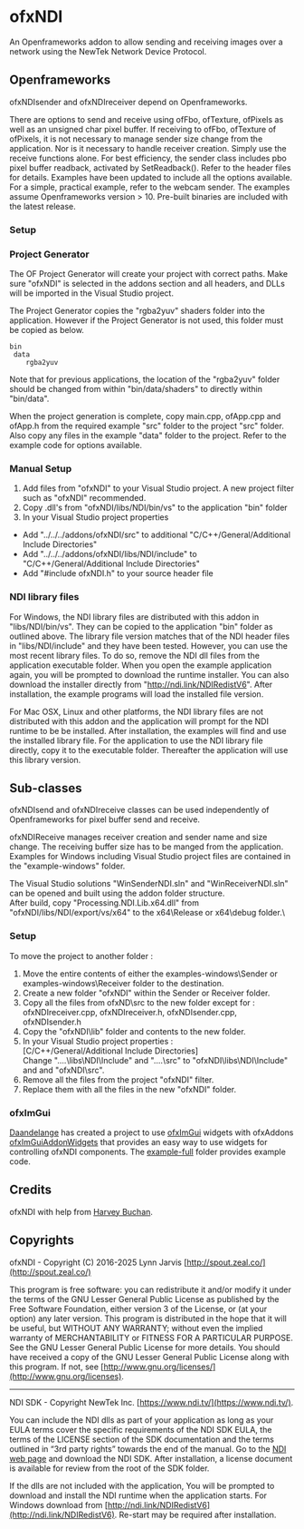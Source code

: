 ﻿# ofxNDI
An Openframeworks addon to allow sending and receiving images over a network using the NewTek Network Device Protocol.

## Openframeworks

ofxNDIsender and ofxNDIreceiver depend on Openframeworks.

There are options to send and receive using ofFbo, ofTexture, ofPixels as well as an unsigned char pixel buffer. If receiving to ofFbo, ofTexture of ofPixels, it is not necessary to manage sender size change from the application. Nor is it necessary to handle receiver creation. Simply use the receive functions alone. For best efficiency, the sender class includes pbo pixel buffer readback, activated by SetReadback(). Refer to the header files for details. Examples have been updated to include all the options available. For a simple, practical example, refer to the webcam sender. The examples assume Openframeworks version > 10. Pre-built binaries are included with the latest release.

### Setup

### Project Generator

The OF Project Generator will create your project with correct paths. Make sure "ofxNDI" is selected in the addons section and all headers, and DLLs will be imported in the Visual Studio project.

The Project Generator copies the "rgba2yuv" shaders folder into the application. However if the Project Generator is not used, this folder must be copied as below.

	bin
     data
        rgba2yuv

Note that for previous applications, the location of the "rgba2yuv" folder should be changed from within  "bin/data/shaders" to directly within "bin/data".

When the project generation is complete, copy main.cpp, ofApp.cpp and ofApp.h from the required example "src" folder to the project "src" folder. Also copy any files in the example "data" folder to the project. Refer to the example code for options available.

### Manual Setup

1. Add files from "ofxNDI" to your Visual Studio project. A new project filter such as "ofxNDI" recommended.
2. Copy .dll's from "ofxNDI/libs/NDI/bin/vs" to the application "bin" folder
3. In your Visual Studio project properties
- Add "../../../addons/ofxNDI/src" to additional "C/C++/General/Additional Include Directories"
- Add "../../../addons/ofxNDI/libs/NDI/include" to "C/C++/General/Additional Include Directories"
- Add "#include ofxNDI.h" to your source header file

### NDI library files

For Windows, the NDI library files are distributed with this addon in "libs/NDI/bin/vs". They can be copied to the application "bin" folder as outlined above. The library file version matches that of the NDI header files in "libs/NDI/include" and they have been tested. However, you can use the most recent library files. To do so, remove the NDI dll files from the application executable folder. When you open the example application again, you will be prompted to download the runtime installer. You can also download the installer directly from "http://ndi.link/NDIRedistV6". After installation, the example programs will load the installed file version.

For Mac OSX, Linux and other platforms, the NDI library files are not distributed with this addon and the application will prompt for the NDI runtime to be be installed. After installation, the examples will find and use the installed library file. For the application to use the NDI library file directly, copy it to the executable folder. Thereafter the application will use this library version.

## Sub-classes
ofxNDIsend and ofxNDIreceive classes can be used independently of Openframeworks for pixel buffer send and receive.

ofxNDIReceive manages receiver creation and sender name and size change. The receiving buffer size has to be manged from the application. Examples for Windows including Visual Studio project files are contained in the "example-windows" folder.

The Visual Studio solutions "WinSenderNDI.sln" and "WinReceiverNDI.sln" can be opened and built using the addon folder structure.\
After build, copy "Processing.NDI.Lib.x64.dll" from "ofxNDI/libs/NDI/export/vs/x64" to the x64\Release or x64\debug folder.\

### Setup

To move the project to another folder :
1. Move the entire contents of either the examples-windows\Sender or examples-windows\Receiver folder to the destination.
2. Create a new folder "ofxNDI" within the Sender or Receiver folder.
3. Copy all the files from ofxND\src to the new folder except for :\
    ofxNDIreceiver.cpp, ofxNDIreceiver.h, ofxNDIsender.cpp, ofxNDIsender.h
4. Copy the "ofxNDI\lib" folder and contents to the new folder.
5. In your Visual Studio project properties :\
    [C/C++/General/Additional Include Directories]\
    Change "..\..\libs\NDI\Include" and "..\..\src" to "ofxNDI\libs\NDI\Include" and and "ofxNDI\src".
7. Remove all the files from the project "ofxNDI" filter.
8. Replace them with all the files in the new "ofxNDI" folder.

### ofxImGui

[Daandelange](https://github.com/Daandelange/ofxNDI/tree/ofximgui-widgets) has created a project to use [ofxImGui](https://github.com/jvcleave/ofxImGui/tree/develop) widgets with ofxAddons [ofxImGuiAddonWidgets](https://github.com/Daandelange/ofxImGuiAddonWidgets) that provides an easy way to use widgets for controlling ofxNDI components. The [example-full](https://github.com/Daandelange/ofxImGuiAddonWidgets/tree/master/example-full) folder provides example code.

## Credits
ofxNDI with help from [Harvey Buchan](https://github.com/Harvey3141).

## Copyrights
ofxNDI - Copyright (C) 2016-2025 Lynn Jarvis [http://spout.zeal.co/](http://spout.zeal.co/)

This program is free software: you can redistribute it and/or modify it under the terms of the GNU Lesser  General Public License as published by the Free Software Foundation, either version 3 of the License, or (at your option) any later version. This program is distributed in the hope that it will be useful, but WITHOUT ANY WARRANTY; without even the implied warranty of MERCHANTABILITY or FITNESS FOR A PARTICULAR PURPOSE.  See the GNU Lesser General Public License for more details. You should have received a copy of the GNU Lesser General Public License along with this program.  If not, see [http://www.gnu.org/licenses/](http://www.gnu.org/licenses).

----------------------
NDI SDK - Copyright NewTek Inc. [https://www.ndi.tv/](https://www.ndi.tv/).

You can include the NDI dlls as part of your application as long as your EULA terms cover the specific requirements of the NDI SDK EULA, the terms of the LICENSE section of the SDK documentation and the terms outlined in “3rd party rights” towards the end of the manual. Go to the [NDI web page](https://www.ndi.tv/) and download the NDI SDK. After installation, a license document is available for review from the root of the SDK folder.

If the dlls are not included with the application, You will be prompted to download and install the NDI runtime when the application starts. For Windows download from [http://ndi.link/NDIRedistV6](http://ndi.link/NDIRedistV6). Re-start may be required after installation.
